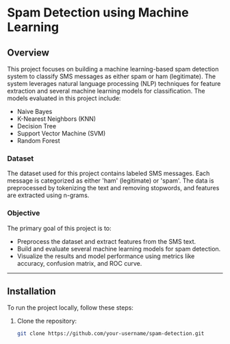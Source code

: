 # Spam Detection using Machine Learning

## Overview
This project focuses on building a machine learning-based spam detection system to classify SMS messages as either spam or ham (legitimate). The system leverages natural language processing (NLP) techniques for feature extraction and several machine learning models for classification. The models evaluated in this project include:

- Naive Bayes
- K-Nearest Neighbors (KNN)
- Decision Tree
- Support Vector Machine (SVM)
- Random Forest

### Dataset
The dataset used for this project contains labeled SMS messages. Each message is categorized as either 'ham' (legitimate) or 'spam'. The data is preprocessed by tokenizing the text and removing stopwords, and features are extracted using n-grams.

### Objective
The primary goal of this project is to:
- Preprocess the dataset and extract features from the SMS text.
- Build and evaluate several machine learning models for spam detection.
- Visualize the results and model performance using metrics like accuracy, confusion matrix, and ROC curve.

---

## Installation

To run the project locally, follow these steps:

1. Clone the repository:

   ```bash
   git clone https://github.com/your-username/spam-detection.git
